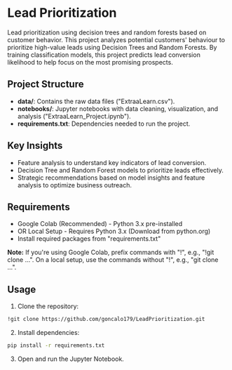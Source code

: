 
# Lead Prioritization

Lead prioritization using decision trees and random forests based on customer behavior.
This project analyzes potential customers' behaviour to prioritize high-value leads using Decision Trees and Random Forests.
By training classification models, this project predicts lead conversion likelihood to help focus on the most promising prospects.

## Project Structure
- **data/**: Contains the raw data files ("ExtraaLearn.csv").
- **notebooks/**: Jupyter notebooks with data cleaning, visualization, and analysis ("ExtraaLearn_Project.ipynb").
- **requirements.txt**: Dependencies needed to run the project.

## Key Insights
- Feature analysis to understand key indicators of lead conversion.
- Decision Tree and Random Forest models to prioritize leads effectively.
- Strategic recommendations based on model insights and feature analysis to optimize business outreach.


## Requirements
- Google Colab (Recommended) - Python 3.x pre-installed
- OR Local Setup - Requires Python 3.x (Download from python.org)
- Install required packages from "requirements.txt"

**Note:** If you're using Google Colab, prefix commands with "!", e.g., "!git clone ...". On a local setup, use the commands without "!", e.g., "git clone ...".


## Usage
1. Clone the repository:
 
```bash
!git clone https://github.com/goncalo179/LeadPrioritization.git
```

2. Install dependencies:
    
```bash
pip install -r requirements.txt
```

3. Open and run the Jupyter Notebook.
